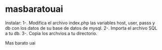 masbaratouai
===========
Instalar:
1-. Modifica el archivo index.php las variables host, user, passs y db con los datos de su base de datos de mysql.
2-. Importa el archivo SQL a tu db.
3-. Copia los archvios a tu directorio.


Mas barato uai
